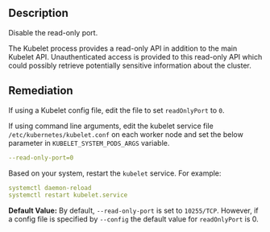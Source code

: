 ## Description

Disable the read-only port.

The Kubelet process provides a read-only API in addition to the main Kubelet API. Unauthenticated access is provided to this read-only API which could possibly retrieve potentially sensitive information about the cluster.

## Remediation

If using a Kubelet config file, edit the file to set `readOnlyPort` to `0`.

If using command line arguments, edit the kubelet service file `/etc/kubernetes/kubelet.conf` on each worker node and set the below parameter in `KUBELET_SYSTEM_PODS_ARGS` variable.

```yaml
--read-only-port=0
```

Based on your system, restart the `kubelet` service. For example:

```yaml
systemctl daemon-reload
systemctl restart kubelet.service
```

**Default Value:** By default, `--read-only-port` is set to `10255/TCP`. However, if a config file is specified by `--config` the default value for `readOnlyPort` is 0.